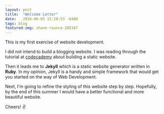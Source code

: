 ```yaml
---
layout: post
title:  "Welcome Letter"
date:   2018-06-05 15:28:53 -0400
tags: blog
featured-img: shane-rounce-205187
---
```

This is my first exercise of website development.  

I did not intend to build a blogging website. I was reading through the tutorial at [codecademy](https://www.codecademy.com/) about building a static website.  

Then it leads me to **Jekyll** which is a static website generator written in **Ruby**. In my opinion, Jekyll is a handy and simple framework that would get you started on the way of Web Development.  

Next, I'm going to refine the styling of this website step by step. Hopefully, by the end of this summer I would have a better functional and more beautiful website.  

Cheers!   &#9996;
